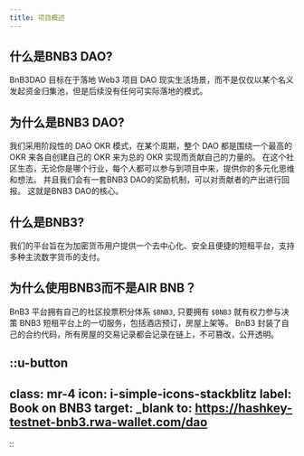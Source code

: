 ```yaml
---
title: 项目概述
---
```

## 什么是BNB3 DAO?

BnB3DAO 目标在于落地 Web3 项目 DAO 现实生活场景，而不是仅仅以某个名义发起资金归集池，但是后续没有任何可实际落地的模式。

## 为什么是BNB3 DAO?

我们采用阶段性的 DAO OKR 模式，在某个周期，整个 DAO 都是围绕一个最高的 OKR 来各自创建自己的 OKR 来为总的 OKR 实现而贡献自己的力量的。
在这个社区生态，无论你是哪个行业，每个人都可以参与到项目中来，提供你的多元化思维和想法。
并且我们会有一套BNB3 DAO的奖励机制，可以对贡献者的产出进行回报。
这就是BNB3 DAO的核心。

## 什么是BNB3?

我们的平台旨在为加密货币用户提供一个去中心化、安全且便捷的短租平台，支持多种主流数字货币的支付。

## 为什么使用BNB3而不是AIR BNB？

BnB3 平台拥有自己的社区投票积分体系 `$BNB3`, 只要拥有 `$BNB3` 就有权力参与决策 BNB3 短租平台上的一切服务，包括酒店预订，房屋上架等。
BnB3 封装了自己的合约代码，所有房屋的交易记录都会记录在链上，不可篡改，公开透明。

::u-button
---
class: mr-4
icon: i-simple-icons-stackblitz
label: Book on BNB3
target: _blank
to: https://hashkey-testnet-bnb3.rwa-wallet.com/dao
---
::

